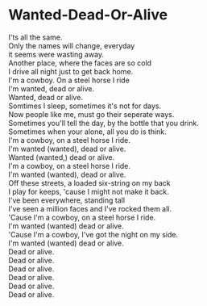 # Wanted-Dead-Or-Alive

I'ts all the same.  
Only the names will change, everyday  
it seems were wasting away.  
Another place, where the faces are so cold  
I drive all night just to get back home.  
I'm a cowboy. On a steel horse I ride  
I'm wanted, dead or alive.  
Wanted, dead or alive.  
Somtimes I sleep, sometimes it's not for days.  
Now people like me, must go their seperate ways.  
Sometimes you'll tell the day, by the bottle that you drink.  
Sometimes when your alone, all you do is think.  
I'm a cowboy, on a steel horse I ride.  
I'm wanted (wanted), dead or alive.  
Wanted (wanted,) dead or alive.  
I'm a cowboy, on a steel horse I ride.  
I'm wanted (wanted), dead or alive.  
Off these streets, a loaded six-string on my back  
I play for keeps, 'cause I might not make it back.  
I've been everywhere, standing tall  
I've seen a million faces and I've rocked them all.  
'Cause I'm a cowboy, on a steel horse I ride.  
I'm wanted (wanted) dead or alive.  
'Cause I'm a cowboy, I've got the night on my side.  
I'm wanted (wanted) dead or alive.  
Dead or alive.  
Dead or alive.  
Dead or alive.  
Dead or alive.  
Dead or alive.  
Dead or alive.
